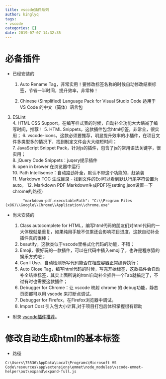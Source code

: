 ```yaml
---
title: vscode插件系列
author: kinglyq
tags:
- vscode
categories: []
date: 2019-07-07 14:32:35
---
```

# 必备插件

- 已经安装的
	1. Auto Rename Tag，非常实用！要修改标签名称的时候自动修改结束标签，节省一半时间，提升效率，非常棒！
	
	2. Chinese (Simplified) Language Pack for Visual Studio Code 适用于 VS Code 的中文（简体）语言包   <!--more-->
3. ESLint	
	4. HTML CSS Support，在编写样式表的时候，自动补全功能大大缩减了编写时间，推荐！ 
	5. HTML Snippets，这款插件包含html标签，非常全，很实用；
	6. vscode-icons，这款必须要推荐，明显提升效率的小插件，在项目文件多类型多的情况下，找到制定文件会大大缩短时间；  
	7. JavaScript Snippet Pack，针对js的插件，包含了js的常用语法关键字，很实用；  
	8. jQuery Code Snippets：juqery提示插件    
	9. open in brower 在浏览器中运行  
	10. Path Intellisense：自动路劲补全，默认不带这个功能的，赶紧装  
	11. Markdown TOC 生成目录
		- 找到文件的Eol可以看到默认行尾字符设置为auto。
	  12. Markdown PDF Markdown生成PDF(在setting.json设置一下chrome的路径)
```
	    "markdown-pdf.executablePath": "C:\\Program Files (x86)\\Google\\Chrome\\Application\\chrome.exe"
```

- 尚未安装的

    1. Class autocomplete for HTML，编写html代码的朋友们对html代码的一大体现就是重复，如果纯用手敲不仅累还会影响项目进度，这款自动补全插件真的很棒；
    2. beautify，这款类似于vscode里格式化代码的功能，不错；
    3. Emoji，很好玩的一款插件，可以在代码中插入emoji了，也许是程序猿的娱乐方式吧；
    4. Can I Use，自动检测所写代码能否在相应容器正常编译执行；
    5. Auto Close Tag，编写html代码的时候，写完开始标签，这款插件会自动补全结束标签，其实上面所说的html自动补全插件一个Tab就搞定了，不过有时也需要这款插件；
    6. Debugger for Chrome：让 vscode 映射 chrome 的 debug功能，静态页面都可以用 vscode 来打断点调试。
    7. Debugger for Firefox，在Firefox浏览器中调试。
    8. Import Cost 引入包大小计算,对于项目打包后体积掌握很有帮助

- 附录
    [vscode插件推荐](https://segmentfault.com/a/1190000006697219 "vscode插件推荐")。

# 修改自动生成html的基本标签

- 路径
```
C:\Users\75536\AppData\Local\Programs\Microsoft VS Code\resources\app\extensions\emmet\node_modules\vscode-emmet-helper\out\expand\expand-full.js
```